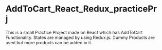 # AddToCart_React_Redux_practicePrj
This is a small Practice Project made on React which has AddToCart Functionality. 
States are managed by using Redux.js. Dummy Products are used but more products can be added in it.
